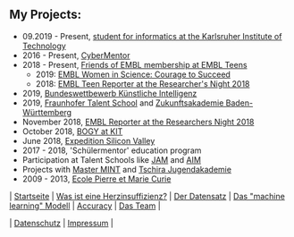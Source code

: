 ## My Projects:

* 09.2019 - Present, [student for informatics at the Karlsruher Institute of Technology](https://www.informatik.kit.edu/2004.php)
* 2016 - Present, [CyberMentor](https://www.cybermentor.de)
* 2018 - Present, [Friends of EMBL membership at EMBL Teens](https://www.embl.de/leben/friends/en)
  - 2019: [EMBL Women in Science: Courage to Succeed](https://malvikasharan.github.io/EMBL-Women-2019/)
  - 2018: [EMBL Teen Reporter at the Researcher's Night 2018](https://news.embl.de/events/ern2018/)
* 2019, [Bundeswettbewerb Künstliche Intelligenz](https://bw-ki.de)
* 2019, [Fraunhofer Talent School](https://www.fraunhofer.de/de/jobs-und-karriere/schueler/Nachwuchsprogramme/talent-schools.html) and [Zukunftsakademie Baden-Württemberg](https://www.bwstiftung.de/zukunftsakademie-bw/)
* November 2018, [EMBL Reporter at the Researchers Night 2018](https://news.embl.de/events/ern2018/)
* October 2018, [BOGY at KIT](https://www.informatik-bogy.de/praktikumsberichte/praktika-2018/oktober-kw-43/team-3/)
* June 2018, [Expedition Silicon Valley](https://master-mint.de/usa-2018/)
* 2017 - 2018, 'Schülermentor' education program
* Participation at Talent Schools like [JAM](http://www.jugendakademie-mannheim.de) and [AIM](https://www.aim-akademie.org/unser-programm/individuelle-bildung-und-erziehung/unsere-angebote/juniorakademie.html)
* Projects with [Master MINT](https://master-mint.de) and [Tschira Jugendakademie](https://www.tschira-jugendakademie.info)
* 2009 - 2013, [Ecole Pierre et Marie Curie](https://ecole.de/fr/)

| [Startseite](https://matheli.github.io/Herzinsuffizienz) | [Was ist eine Herzinsuffizienz?](https://matheli.github.io/Herzinsuffizienz/posts/Herzinsuffizienz) | [Der Datensatz](https://matheli.github.io/Herzinsuffizienz/posts/Datensatz) | [Das "machine learning" Modell](https://matheli.github.io/Herzinsuffizienz/posts/machine_learning_modell) | [Accuracy](https://matheli.github.io/Herzinsuffizienz/posts/Accuracy) | [Das Team](https://matheli.github.io/Herzinsuffizienz/posts/Team/Team) |

| [Datenschutz](https://matheli.github.io/Herzinsuffizienz/posts/Datenschutz) | [Impressum](https://matheli.github.io/Herzinsuffizienz/posts/Impressum) |


